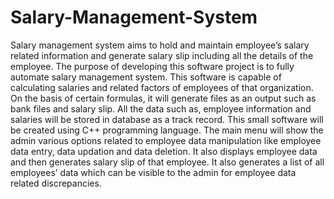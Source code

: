 # Salary-Management-System
Salary management system aims to hold and maintain employee’s salary related information  and generate salary slip including all the details of the employee.
The purpose of developing this software project is to fully automate salary management system. This software is capable of calculating salaries and related factors of employees of that organization. On the basis of certain formulas, it will generate files as an output such as bank files and salary slip. All the data such as, employee information and salaries will be stored in database as a track record. 
This small software will be created using C++ programming language. The main menu will show the admin various options related to employee data manipulation like employee data entry, data updation and data deletion. It also displays employee data and then generates salary slip of that employee. It also generates a list of all employees’ data which can be visible to the admin for employee data related discrepancies.  
